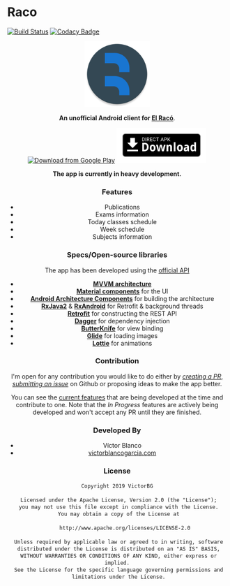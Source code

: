 # Raco

[![Build Status](https://travis-ci.com/VictorBG/RacoFib.svg?token=xio7T67Yoyke3FpGmCAb&branch=master)](https://travis-ci.com/VictorBG/RacoFib)
[![Codacy Badge](https://api.codacy.com/project/badge/Grade/825d65ffcc51441b8a328ed98af44bfd)](https://www.codacy.com?utm_source=github.com&amp;utm_medium=referral&amp;utm_content=VictorBG/RacoFib&amp;utm_campaign=Badge_Grade)
<!--[![codecov](https://codecov.io/gh/VictorBG/RacoFib/branch/master/graph/badge.svg?token=n4vV3gqOXM)](https://codecov.io/gh/VictorBG/RacoFib)-->


<div style="text-align:center; margin-bottom: 16px;"><img src=".github/assets/ic_launcher_round.png"
            alt="Download from Google Play"
            height="150">

**An unofficial Android client for [El Racó](http://raco.fib.upc.edu)**.


[<img src="https://play.google.com/intl/en_us/badges/images/generic/en_badge_web_generic.png"
      alt="Download from Google Play"
      height="80">](https://play.google.com/apps/testing/com.victorbg.racofib)
[<img src=".github/assets/direct-apk-download.png"
      alt="Direct apk download"
      height="80">](https://github.com/VictorBG/RacoFib/releases)

**The app is currently in heavy development.**

### Features

- Publications
- Exams information
- Today classes schedule
- Week schedule
- Subjects information

### Specs/Open-source libraries

The app has been developed using the [official API](https://api.fib.upc.edu/)

- [**MVVM architecture**](https://developer.android.com/jetpack/docs/guide)
- [**Material components**](https://github.com/material-components/material-components-android) for the UI
- [**Android Architecture Components**](https://developer.android.com/topic/libraries/architecture/) for building the architecture
- [**RxJava2**](https://github.com/ReactiveX/RxJava) & [**RxAndroid**](https://github.com/ReactiveX/RxAndroid) for Retrofit & background threads
- [**Retrofit**](https://github.com/square/retrofit) for constructing the REST API
- [**Dagger**](https://github.com/google/dagger) for dependency injection
- [**ButterKnife**](https://github.com/JakeWharton/butterknife) for view binding
- [**Glide**](https://github.com/bumptech/glide) for loading images
- [**Lottie**](https://github.com/airbnb/lottie-android) for animations

### Contribution

I'm open for any contribution you would like to do either by [_creating a PR_](https://github.com/VictorBG/RacoFib/compare), [_submitting an issue_](https://github.com/VictorBG/RacoFib/issues/new) on Github or proposing ideas to make the app better.

You can see the [current features](https://github.com/VictorBG/RacoFib/projects/1) that are being developed at the time and contribute to one. Note that the _In Progress_ features are actively being developed and won't accept any PR until they are finished. 

<!--### FAQ

<!--**I have classes on weekend and the schedule view doesn't show them**

<!--I was not aware of classes on weekend, that's why it is designed in a 5 column grid. Anyway, please tell me and I will modify the application in order to show the 7 days (you can do it yourself if you want, it's the _visibleDays_ variable of the class [_CalendarWeekScheduleView_](https://github.com/VictorBG/RacoFib/blob/01a40a108d8b57f0273cd89d29064438805bcc83/app/src/main/java/com/victorbg/racofib/view/widgets/calendar/CalendarWeekScheduleView.java#L96)).

<!--**I don't want the subjects to have the current colors**

<!--You can edit them in the settings.

<!--**Is there any dark theme?**

<!--Yes, in settings.-->

### Developed By

- Víctor Blanco
- [victorblancogarcia.com](https://victorblancogarcia.com)


### License
    Copyright 2019 VictorBG

     Licensed under the Apache License, Version 2.0 (the "License");
     you may not use this file except in compliance with the License.
     You may obtain a copy of the License at

         http://www.apache.org/licenses/LICENSE-2.0

     Unless required by applicable law or agreed to in writing, software
     distributed under the License is distributed on an "AS IS" BASIS,
     WITHOUT WARRANTIES OR CONDITIONS OF ANY KIND, either express or implied.
     See the License for the specific language governing permissions and
     limitations under the License.
     
